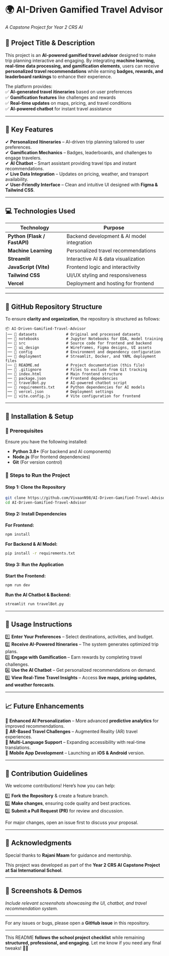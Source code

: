 
# **🌍 AI-Driven Gamified Travel Advisor**  
*A Capstone Project for Year 2 CRS AI*  

## **📖 Project Title & Description**  
This project is an **AI-powered gamified travel advisor** designed to make trip planning interactive and engaging. By integrating **machine learning, real-time data processing, and gamification elements**, users can receive **personalized travel recommendations** while earning **badges, rewards, and leaderboard rankings** to enhance their experience.  

The platform provides:  
✅ **AI-generated travel itineraries** based on user preferences  
✅ **Gamification features** like challenges and rewards  
✅ **Real-time updates** on maps, pricing, and travel conditions  
✅ **AI-powered chatbot** for instant travel assistance  

---

## **🎯 Key Features**  

✔ **Personalized Itineraries** – AI-driven trip planning tailored to user preferences.  
✔ **Gamification Mechanics** – Badges, leaderboards, and challenges to engage travelers.  
✔ **AI Chatbot** – Smart assistant providing travel tips and instant recommendations.  
✔ **Live Data Integration** – Updates on pricing, weather, and transport availability.  
✔ **User-Friendly Interface** – Clean and intuitive UI designed with **Figma & Tailwind CSS**.  

---

## **💻 Technologies Used**  

| **Technology**  | **Purpose**  |  
|----------------|-------------|  
| **Python (Flask / FastAPI)** | Backend development & AI model integration |  
| **Machine Learning** | Personalized travel recommendations |  
| **Streamlit** | Interactive AI & data visualization |  
| **JavaScript (Vite)** | Frontend logic and interactivity |  
| **Tailwind CSS** | UI/UX styling and responsiveness |  
| **Vercel** | Deployment and hosting for frontend |  

---

## **📂 GitHub Repository Structure**  

To ensure **clarity and organization**, the repository is structured as follows:  

```
📦 AI-Driven-Gamified-Travel-Advisor  
│── 📂 datasets             # Original and processed datasets  
│── 📂 notebooks            # Jupyter Notebooks for EDA, model training  
│── 📂 src                  # Source code for frontend and backend  
│── 📂 ui_design            # Wireframes, Figma designs, UI assets  
│── 📂 config               # Environment and dependency configuration  
│── 📂 deployment           # Streamlit, Docker, and YAML deployment files  
│── 📜 README.md            # Project documentation (this file)  
│── 📜 .gitignore           # Files to exclude from Git tracking  
│── 📜 index.html           # Main frontend structure  
│── 📜 package.json         # Frontend dependencies  
│── 📜 travelBot.py         # AI-powered chatbot script  
│── 📜 requirements.txt     # Python dependencies for AI models  
│── 📜 vercel.json          # Deployment settings  
│── 📜 vite.config.js       # Vite configuration for frontend  
```

---

## **🚀 Installation & Setup**  

### **🔹 Prerequisites**  
Ensure you have the following installed:  
- **Python 3.8+** (For backend and AI components)  
- **Node.js** (For frontend dependencies)  
- **Git** (For version control)  

### **🔹 Steps to Run the Project**  

#### **Step 1: Clone the Repository**  
```sh
git clone https://github.com/VivaanN98/AI-Driven-Gamified-Travel-Advisor.git
cd AI-Driven-Gamified-Travel-Advisor
```

#### **Step 2: Install Dependencies**  

**For Frontend:**  
```sh
npm install
```

**For Backend & AI Model:**  
```sh
pip install -r requirements.txt
```

#### **Step 3: Run the Application**  

**Start the Frontend:**  
```sh
npm run dev
```

**Run the AI Chatbot & Backend:**  
```sh
streamlit run travelBot.py
```

---

## **📌 Usage Instructions**  

1️⃣ **Enter Your Preferences** – Select destinations, activities, and budget.  
2️⃣ **Receive AI-Powered Itineraries** – The system generates optimized trip plans.  
3️⃣ **Engage with Gamification** – Earn rewards by completing travel challenges.  
4️⃣ **Use the AI Chatbot** – Get personalized recommendations on demand.  
5️⃣ **View Real-Time Travel Insights** – Access **live maps, pricing updates, and weather forecasts**.  

---

## **📈 Future Enhancements**  

🔹 **Enhanced AI Personalization** – More advanced **predictive analytics** for improved recommendations.  
🔹 **AR-Based Travel Challenges** – Augmented Reality (AR) travel experiences.  
🔹 **Multi-Language Support** – Expanding accessibility with real-time translations.  
🔹 **Mobile App Development** – Launching an **iOS & Android** version.  

---

## **🤝 Contribution Guidelines**  

We welcome contributions! Here’s how you can help:  

1️⃣ **Fork the Repository** & create a feature branch.  
2️⃣ **Make changes**, ensuring code quality and best practices.  
3️⃣ **Submit a Pull Request (PR)** for review and discussion.  

For major changes, open an issue first to discuss your proposal.  

---

## **📜 Acknowledgments**  

Special thanks to **Rajani Maam** for guidance and mentorship.  

This project was developed as part of the **Year 2 CRS AI Capstone Project at Sai International School**.  

---

## **📸 Screenshots & Demos**  

*Include relevant screenshots showcasing the UI, chatbot, and travel recommendation system.*  

---


For any issues or bugs, please open a **GitHub issue** in this repository.  

---

This README **follows the school project checklist** while remaining **structured, professional, and engaging**. Let me know if you need any final tweaks! 🚀😊
